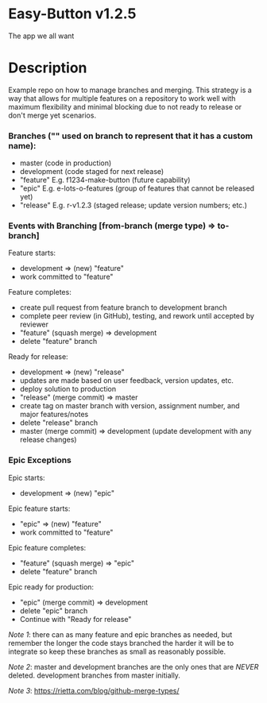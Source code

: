 # Easy-Button v1.2.5
The app we all want

# Description
Example repo on how to manage branches and merging. This strategy is a way that allows for multiple features on a repository to work well with maximum flexibility and minimal blocking due to not ready to release or don't merge yet scenarios.

### Branches ("" used on branch to represent that it has a custom name):
- master (code in production)
- development (code staged for next release)
- "feature" E.g. f1234-make-button (future capability)
- "epic" E.g. e-lots-o-features (group of features that cannot be released yet)
- "release" E.g. r-v1.2.3 (staged release; update version numbers; etc.)

### Events with Branching [from-branch (merge type) => to-branch]
Feature starts: 
- development => (new) "feature"
- work committed to "feature"

Feature completes: 
- create pull request from feature branch to development branch
- complete peer review (in GitHub), testing, and rework until accepted by reviewer
- "feature" (squash merge) => development
- delete "feature" branch

Ready for release: 
- development => (new) "release"
- updates are made based on user feedback, version updates, etc.
- deploy solution to production
- "release" (merge commit) => master
- create tag on master branch with version, assignment number, and major features/notes
- delete "release" branch
- master (merge commit) => development (update development with any release changes)

### Epic Exceptions 
Epic starts:
- development => (new) "epic"

Epic feature starts:
- "epic" => (new) "feature"
- work committed to "feature"

Epic feature completes:
- "feature" (squash merge) => "epic"
- delete "feature" branch

Epic ready for production:
- "epic" (merge commit) => development
- delete "epic" branch
- Continue with "Ready for release"

*Note 1*: there can as many feature and epic branches as needed, but remember the longer the code stays branched the harder it will be to integrate so keep these branches as small as reasonably possible.

*Note 2*: master and development branches are the only ones that are *NEVER* deleted. development branches from master initially.

*Note 3*: https://rietta.com/blog/github-merge-types/
